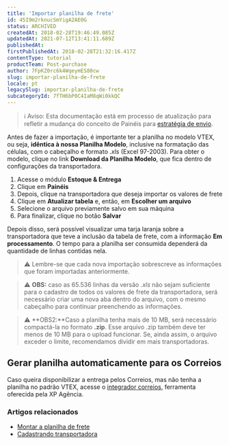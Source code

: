```yaml
---
title: 'Importar planilha de frete'
id: 45I9m2rknucSmYigA2AE0G
status: ARCHIVED
createdAt: 2018-02-28T19:46:49.085Z
updatedAt: 2021-07-12T13:41:11.689Z
publishedAt: 
firstPublishedAt: 2018-02-28T21:32:16.417Z
contentType: tutorial
productTeam: Post-purchase
author: 7FpKZ0rc6k4WqeymES80cw
slug: importar-planilha-de-frete
locale: pt
legacySlug: importar-planilha-de-frete
subcategoryId: 7fTH6bP0C4IaM8qWi0kkQC
---
```


>ℹ️ Aviso: Esta documentação está em processo de atualização para refletir a mudança do conceito de Painéis para 
> [estratégia de envio](https://help.vtex.com/pt/announcements/estoque-e-entrega-entenda-o-que-mudou-na-aba-paineis--1YNfaeNG206XKI2UbGBRSl). 


Antes de fazer a importação, é importante ter a planilha no modelo VTEX, ou seja, __idêntica à nossa Planilha Modelo__, inclusive na formatação das células, com o cabeçalho e formato _.xls_ (Excel 97-2003). Para obter o modelo, clique no link __Download da Planilha Modelo__, que fica dentro de configurações da transportadora.

1. Acesse o módulo __Estoque & Entrega__
2. Clique em __Painéis__
3. Depois, clique na transportadora que deseja importar os valores de frete
4. Clique em __Atualizar tabela__ e, então, em __Escolher um arquivo__
5. Selecione o arquivo previamente salvo em sua máquina
6. Para finalizar, clique no botão __Salvar__

Depois disso, será possível visualizar uma tarja laranja sobre a transportadora que teve a inclusão da tabela de frete, com a informação __Em processamento__. O tempo para a planilha ser consumida dependerá da quantidade de linhas contidas nela.

>⚠️ Lembre-se que cada nova importação sobrescreve as informações que foram importadas anteriormente.

>⚠️ **OBS:** caso as 65.536 linhas da versão *.xls* não sejam suficiente para o cadastro de todos os valores de frete da transportadora, será necessário criar uma nova aba dentro do arquivo, com o mesmo cabeçalho para continuar preenchendo as informações.

>⚠️ **OBS2:**Caso a planilha tenha mais de 10 MB, será necessário compactá-la no formato **.zip**. Esse arquivo .zip também deve ter menos de 10 MB para o upload funcionar. Se, ainda assim, o arquivo exceder o limite, recomendamos dividir em mais transportadoras.

## Gerar planilha automaticamente para os Correios

Caso queira disponibilizar a entrega pelos Correios, mas não tenha a planilha no padrão VTEX, acesse o [integrador correios](http://clientes.xpagencia.com.br/ferramentas/logistics/transportadoras/planilha), ferramenta oferecida pela XP Agência.

### Artigos relacionados

- [Montar a planilha de frete](/pt/tutorial/como-montar-a-planilha-de-frete)
- [Cadastrando transportadora](http://help.vtex.com/tutorial/gerenciar-transportadora)
